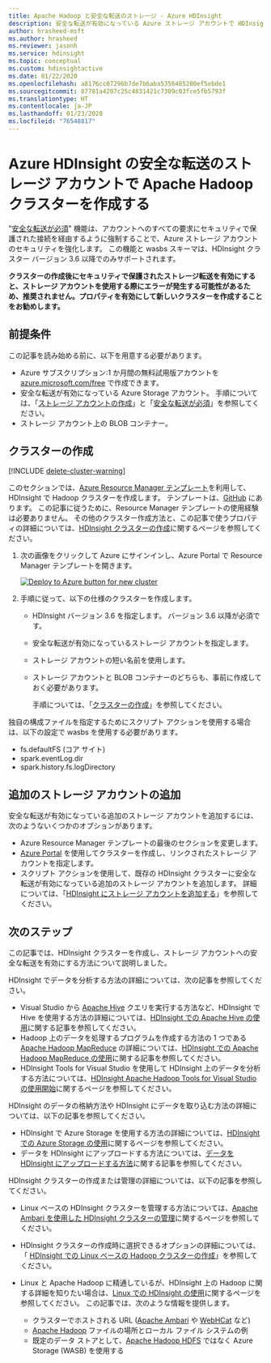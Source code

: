 ```yaml
---
title: Apache Hadoop と安全な転送のストレージ - Azure HDInsight
description: 安全な転送が有効になっている Azure ストレージ アカウントで HDInsight クラスターを作成する方法について説明します。
author: hrasheed-msft
ms.author: hrasheed
ms.reviewer: jasonh
ms.service: hdinsight
ms.topic: conceptual
ms.custom: hdinsightactive
ms.date: 01/22/2020
ms.openlocfilehash: a8176cc07296b7de7b6aba5356485280ef5ebde1
ms.sourcegitcommit: 87781a4207c25c4831421c7309c03fce5fb5793f
ms.translationtype: HT
ms.contentlocale: ja-JP
ms.lasthandoff: 01/23/2020
ms.locfileid: "76548817"
---
```

# <a name="create-apache-hadoop-cluster-with-secure-transfer-storage-accounts-in-azure-hdinsight"></a>Azure HDInsight の安全な転送のストレージ アカウントで Apache Hadoop クラスターを作成する

"[安全な転送が必須](../storage/common/storage-require-secure-transfer.md)" 機能は、アカウントへのすべての要求にセキュリティで保護された接続を経由するように強制することで、Azure ストレージ アカウントのセキュリティを強化します。 この機能と wasbs スキーマは、HDInsight クラスター バージョン 3.6 以降でのみサポートされます。

**クラスターの作成後にセキュリティで保護されたストレージ転送を有効にすると、ストレージ アカウントを使用する際にエラーが発生する可能性があるため、推奨されません。プロパティを有効にして新しいクラスターを作成することをお勧めします。**

## <a name="prerequisites"></a>前提条件

この記事を読み始める前に、以下を用意する必要があります。

* Azure サブスクリプション:1 か月間の無料試用版アカウントを [azure.microsoft.com/free](https://azure.microsoft.com/free) で作成できます。
* 安全な転送が有効になっている Azure Storage アカウント。 手順については、「[ストレージ アカウントの作成](../storage/common/storage-account-create.md)」と「[安全な転送が必須](../storage/common/storage-require-secure-transfer.md)」を参照してください。 
* ストレージ アカウント上の BLOB コンテナー。

## <a name="create-cluster"></a>クラスターの作成

[!INCLUDE [delete-cluster-warning](../../includes/hdinsight-delete-cluster-warning.md)]

このセクションでは、[Azure Resource Manager テンプレート](../azure-resource-manager/templates/deploy-powershell.md)を利用して、HDInsight で Hadoop クラスターを作成します。 テンプレートは、[GitHub](https://azure.microsoft.com/resources/templates/101-hdinsight-linux-with-existing-default-storage-account/) にあります。 この記事に従うために、Resource Manager テンプレートの使用経験は必要ありません。 その他のクラスター作成方法と、この記事で使うプロパティの詳細については、[HDInsight クラスターの作成](hdinsight-hadoop-provision-linux-clusters.md)に関するページを参照してください。

1. 次の画像をクリックして Azure にサインインし、Azure Portal で Resource Manager テンプレートを開きます。

    <a href="https://portal.azure.com/#create/Microsoft.Template/uri/https%3A%2F%2Fraw.githubusercontent.com%2FAzure%2Fazure-quickstart-templates%2Fmaster%2F101-hdinsight-linux-with-existing-default-storage-account%2Fazuredeploy.json" target="_blank"><img src="./media/hdinsight-hadoop-create-linux-clusters-with-secure-transfer-storage/hdi-deploy-to-azure1.png" alt="Deploy to Azure button for new cluster"></a>

2. 手順に従って、以下の仕様のクラスターを作成します。

    * HDInsight バージョン 3.6 を指定します。 バージョン 3.6 以降が必須です。
    * 安全な転送が有効になっているストレージ アカウントを指定します。
    * ストレージ アカウントの短い名前を使用します。
    * ストレージ アカウントと BLOB コンテナーのどちらも、事前に作成しておく必要があります。

      手順については、「[クラスターの作成](hadoop/apache-hadoop-linux-tutorial-get-started.md#create-cluster)」を参照してください。

独自の構成ファイルを指定するためにスクリプト アクションを使用する場合は、以下の設定で wasbs を使用する必要があります。

* fs.defaultFS (コア サイト)
* spark.eventLog.dir
* spark.history.fs.logDirectory

## <a name="add-additional-storage-accounts"></a>追加のストレージ アカウントの追加

安全な転送が有効になっている追加のストレージ アカウントを追加するには、次のようないくつかのオプションがあります。

* Azure Resource Manager テンプレートの最後のセクションを変更します。
* [Azure Portal](https://portal.azure.com) を使用してクラスターを作成し、リンクされたストレージ アカウントを指定します。
* スクリプト アクションを使用して、既存の HDInsight クラスターに安全な転送が有効になっている追加のストレージ アカウントを追加します。 詳細については、「[HDInsight にストレージ アカウントを追加する](hdinsight-hadoop-add-storage.md)」を参照してください。

## <a name="next-steps"></a>次のステップ

この記事では、HDInsight クラスターを作成し、ストレージ アカウントへの安全な転送を有効にする方法について説明しました。

HDInsight でデータを分析する方法の詳細については、次の記事を参照してください。

* Visual Studio から [Apache Hive](https://hive.apache.org/) クエリを実行する方法など、HDInsight で Hive を使用する方法の詳細については、[HDInsight での Apache Hive の使用](hadoop/hdinsight-use-hive.md)に関する記事を参照してください。
* Hadoop 上のデータを処理するプログラムを作成する方法の 1 つである [Apache Hadoop MapReduce](https://hadoop.apache.org/docs/current/hadoop-mapreduce-client/hadoop-mapreduce-client-core/MapReduceTutorial.html) の詳細については、[HDInsight での Apache Hadoop MapReduce の使用](hadoop/hdinsight-use-mapreduce.md)に関する記事を参照してください。
* HDInsight Tools for Visual Studio を使用して HDInsight 上のデータを分析する方法については、[HDInsight Apache Hadoop Tools for Visual Studio の使用開始](hadoop/apache-hadoop-visual-studio-tools-get-started.md)に関するページを参照してください。

HDInsight のデータの格納方法や HDInsight にデータを取り込む方法の詳細については、以下の記事を参照してください。

* HDInsight で Azure Storage を使用する方法の詳細については、[HDInsight での Azure Storage の使用](hdinsight-hadoop-use-blob-storage.md)に関するページを参照してください。
* データを HDInsight にアップロードする方法については、[データを HDInsight にアップロードする方法](hdinsight-upload-data.md)に関する記事を参照してください。

HDInsight クラスターの作成または管理の詳細については、以下の記事を参照してください。

* Linux ベースの HDInsight クラスターを管理する方法については、[Apache Ambari を使用した HDInsight クラスターの管理](hdinsight-hadoop-manage-ambari.md)に関するページを参照してください。
* HDInsight クラスターの作成時に選択できるオプションの詳細については、「 [HDInsight での Linux ベースの Hadoop クラスターの作成](hdinsight-hadoop-provision-linux-clusters.md)」を参照してください。
* Linux と Apache Hadoop に精通しているが、HDInsight 上の Hadoop に関する詳細を知りたい場合は、[Linux での HDInsight の使用](hdinsight-hadoop-linux-information.md)に関するページを参照してください。 この記事では、次のような情報を提供します。

  * クラスターでホストされる URL ([Apache Ambari](https://ambari.apache.org/) や [WebHCat](https://cwiki.apache.org/confluence/display/Hive/WebHCat) など)
  * [Apache Hadoop](https://hadoop.apache.org/) ファイルの場所とローカル ファイル システムの例
  * 既定のデータ ストアとして、[Apache Hadoop HDFS](https://hadoop.apache.org/docs/current/hadoop-project-dist/hadoop-hdfs/HdfsUserGuide.html) ではなく Azure Storage (WASB) を使用する
